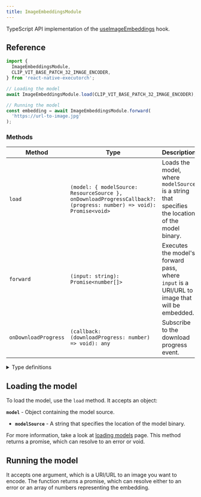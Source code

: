 ```yaml
---
title: ImageEmbeddingsModule
---
```


TypeScript API implementation of the [useImageEmbeddings](../../02-hooks/02-computer-vision/useImageEmbeddings.md) hook.

## Reference

```typescript
import {
  ImageEmbeddingsModule,
  CLIP_VIT_BASE_PATCH_32_IMAGE_ENCODER,
} from 'react-native-executorch';

// Loading the model
await ImageEmbeddingsModule.load(CLIP_VIT_BASE_PATCH_32_IMAGE_ENCODER);

// Running the model
const embedding = await ImageEmbeddingsModule.forward(
  'https://url-to-image.jpg'
);
```

### Methods

| Method               | Type                                                                                                               | Description                                                                                       |
| -------------------- | ------------------------------------------------------------------------------------------------------------------ | ------------------------------------------------------------------------------------------------- |
| `load`               | `(model: { modelSource: ResourceSource }, onDownloadProgressCallback?: (progress: number) => void): Promise<void>` | Loads the model, where `modelSource` is a string that specifies the location of the model binary. |
| `forward`            | `(input: string): Promise<number[]>`                                                                               | Executes the model's forward pass, where `input` is a URI/URL to image that will be embedded.     |
| `onDownloadProgress` | `(callback: (downloadProgress: number) => void): any`                                                              | Subscribe to the download progress event.                                                         |

<details>
<summary>Type definitions</summary>

```typescript
type ResourceSource = string | number | object;
```

</details>

## Loading the model

To load the model, use the `load` method. It accepts an object:

**`model`** - Object containing the model source.

- **`modelSource`** - A string that specifies the location of the model binary.

For more information, take a look at [loading models](../../01-fundamentals/02-loading-models.md) page. This method returns a promise, which can resolve to an error or void.

## Running the model

It accepts one argument, which is a URI/URL to an image you want to encode. The function returns a promise, which can resolve either to an error or an array of numbers representing the embedding.

